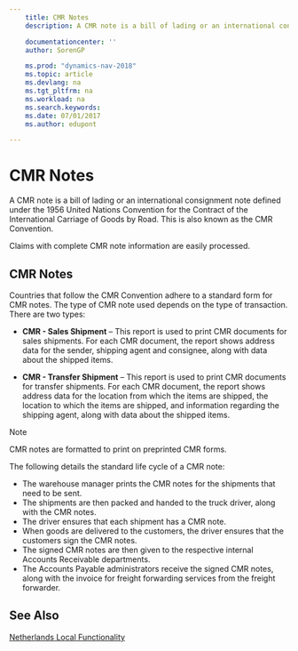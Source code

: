 ```yaml
---
    title: CMR Notes
    description: A CMR note is a bill of lading or an international consignment note defined under the 1956 United Nations Convention for the Contract of the International Carriage of Goods by Road. This is also known as the CMR Convention.

    documentationcenter: ''
    author: SorenGP

    ms.prod: "dynamics-nav-2018"
    ms.topic: article
    ms.devlang: na
    ms.tgt_pltfrm: na
    ms.workload: na
    ms.search.keywords:
    ms.date: 07/01/2017
    ms.author: edupont

---
```

# CMR Notes
A CMR note is a bill of lading or an international consignment note defined under the 1956 United Nations Convention for the Contract of the International Carriage of Goods by Road. This is also known as the CMR Convention.  

 Claims with complete CMR note information are easily processed.  

## CMR Notes  
Countries that follow the CMR Convention adhere to a standard form for CMR notes. The type of CMR note used depends on the type of transaction. There are two types:  

- **CMR - Sales Shipment** – This report is used to print CMR documents for sales shipments. For each CMR document, the report shows address data for the sender, shipping agent and consignee, along with data about the shipped items.

- **CMR - Transfer Shipment** – This report is used to print CMR documents for transfer shipments. For each CMR document, the report shows address data for the location from which the items are shipped, the location to which the items are shipped, and information regarding the shipping agent, along with data about the shipped items.  

> [!NOTE]  
>  CMR notes are formatted to print on preprinted CMR forms.  

The following details the standard life cycle of a CMR note:  

- The warehouse manager prints the CMR notes for the shipments that need to be sent.  
- The shipments are then packed and handed to the truck driver, along with the CMR notes.  
- The driver ensures that each shipment has a CMR note.  
- When goods are delivered to the customers, the driver ensures that the customers sign the CMR notes.  
- The signed CMR notes are then given to the respective internal Accounts Receivable departments.  
- The Accounts Payable administrators receive the signed CMR notes, along with the invoice for freight forwarding services from the freight forwarder.  

## See Also  
 [Netherlands Local Functionality](netherlands-local-functionality.md)
